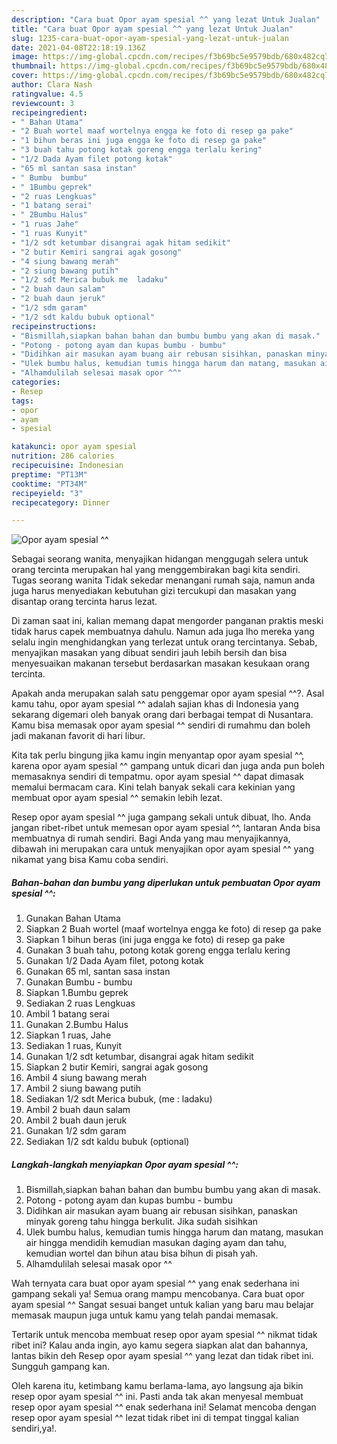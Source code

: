 ```yaml
---
description: "Cara buat Opor ayam spesial ^^ yang lezat Untuk Jualan"
title: "Cara buat Opor ayam spesial ^^ yang lezat Untuk Jualan"
slug: 1235-cara-buat-opor-ayam-spesial-yang-lezat-untuk-jualan
date: 2021-04-08T22:18:19.136Z
image: https://img-global.cpcdn.com/recipes/f3b69bc5e9579bdb/680x482cq70/opor-ayam-spesial-foto-resep-utama.jpg
thumbnail: https://img-global.cpcdn.com/recipes/f3b69bc5e9579bdb/680x482cq70/opor-ayam-spesial-foto-resep-utama.jpg
cover: https://img-global.cpcdn.com/recipes/f3b69bc5e9579bdb/680x482cq70/opor-ayam-spesial-foto-resep-utama.jpg
author: Clara Nash
ratingvalue: 4.5
reviewcount: 3
recipeingredient:
- " Bahan Utama"
- "2 Buah wortel maaf wortelnya engga ke foto di resep ga pake"
- "1 bihun beras ini juga engga ke foto di resep ga pake"
- "3 buah tahu potong kotak goreng engga terlalu kering"
- "1/2 Dada Ayam filet potong kotak"
- "65 ml santan sasa instan"
- " Bumbu  bumbu"
- " 1Bumbu geprek"
- "2 ruas Lengkuas"
- "1 batang serai"
- " 2Bumbu Halus"
- "1 ruas Jahe"
- "1 ruas Kunyit"
- "1/2 sdt ketumbar disangrai agak hitam sedikit"
- "2 butir Kemiri sangrai agak gosong"
- "4 siung bawang merah"
- "2 siung bawang putih"
- "1/2 sdt Merica bubuk me  ladaku"
- "2 buah daun salam"
- "2 buah daun jeruk"
- "1/2 sdm garam"
- "1/2 sdt kaldu bubuk optional"
recipeinstructions:
- "Bismillah,siapkan bahan bahan dan bumbu bumbu yang akan di masak."
- "Potong - potong ayam dan kupas bumbu - bumbu"
- "Didihkan air masukan ayam buang air rebusan sisihkan, panaskan minyak goreng tahu hingga berkulit. Jika sudah sisihkan"
- "Ulek bumbu halus, kemudian tumis hingga harum dan matang, masukan air hingga mendidih kemudian masukan daging ayam dan tahu, kemudian wortel dan bihun atau bisa bihun di pisah yah."
- "Alhamdulilah selesai masak opor ^^"
categories:
- Resep
tags:
- opor
- ayam
- spesial

katakunci: opor ayam spesial 
nutrition: 286 calories
recipecuisine: Indonesian
preptime: "PT13M"
cooktime: "PT34M"
recipeyield: "3"
recipecategory: Dinner

---
```



![Opor ayam spesial ^^](https://img-global.cpcdn.com/recipes/f3b69bc5e9579bdb/680x482cq70/opor-ayam-spesial-foto-resep-utama.jpg)

Sebagai seorang wanita, menyajikan hidangan menggugah selera untuk orang tercinta merupakan hal yang menggembirakan bagi kita sendiri. Tugas seorang  wanita Tidak sekedar menangani rumah saja, namun anda juga harus menyediakan kebutuhan gizi tercukupi dan masakan yang disantap orang tercinta harus lezat.

Di zaman  saat ini, kalian memang dapat mengorder panganan praktis meski tidak harus capek membuatnya dahulu. Namun ada juga lho mereka yang selalu ingin menghidangkan yang terlezat untuk orang tercintanya. Sebab, menyajikan masakan yang dibuat sendiri jauh lebih bersih dan bisa menyesuaikan makanan tersebut berdasarkan masakan kesukaan orang tercinta. 



Apakah anda merupakan salah satu penggemar opor ayam spesial ^^?. Asal kamu tahu, opor ayam spesial ^^ adalah sajian khas di Indonesia yang sekarang digemari oleh banyak orang dari berbagai tempat di Nusantara. Kamu bisa memasak opor ayam spesial ^^ sendiri di rumahmu dan boleh jadi makanan favorit di hari libur.

Kita tak perlu bingung jika kamu ingin menyantap opor ayam spesial ^^, karena opor ayam spesial ^^ gampang untuk dicari dan juga anda pun boleh memasaknya sendiri di tempatmu. opor ayam spesial ^^ dapat dimasak memalui bermacam cara. Kini telah banyak sekali cara kekinian yang membuat opor ayam spesial ^^ semakin lebih lezat.

Resep opor ayam spesial ^^ juga gampang sekali untuk dibuat, lho. Anda jangan ribet-ribet untuk memesan opor ayam spesial ^^, lantaran Anda bisa membuatnya di rumah sendiri. Bagi Anda yang mau menyajikannya, dibawah ini merupakan cara untuk menyajikan opor ayam spesial ^^ yang nikamat yang bisa Kamu coba sendiri.

<!--inarticleads1-->

##### Bahan-bahan dan bumbu yang diperlukan untuk pembuatan Opor ayam spesial ^^:

1. Gunakan  Bahan Utama
1. Siapkan 2 Buah wortel (maaf wortelnya engga ke foto) di resep ga pake
1. Siapkan 1 bihun beras (ini juga engga ke foto) di resep ga pake
1. Gunakan 3 buah tahu, potong kotak goreng engga terlalu kering
1. Gunakan 1/2 Dada Ayam filet, potong kotak
1. Gunakan 65 ml, santan sasa instan
1. Gunakan  Bumbu - bumbu
1. Siapkan  1.Bumbu geprek
1. Sediakan 2 ruas Lengkuas
1. Ambil 1 batang serai
1. Gunakan  2.Bumbu Halus
1. Siapkan 1 ruas, Jahe
1. Sediakan 1 ruas, Kunyit
1. Gunakan 1/2 sdt ketumbar, disangrai agak hitam sedikit
1. Siapkan 2 butir Kemiri, sangrai agak gosong
1. Ambil 4 siung bawang merah
1. Ambil 2 siung bawang putih
1. Sediakan 1/2 sdt Merica bubuk, (me : ladaku)
1. Ambil 2 buah daun salam
1. Ambil 2 buah daun jeruk
1. Gunakan 1/2 sdm garam
1. Sediakan 1/2 sdt kaldu bubuk (optional)




<!--inarticleads2-->

##### Langkah-langkah menyiapkan Opor ayam spesial ^^:

1. Bismillah,siapkan bahan bahan dan bumbu bumbu yang akan di masak.
1. Potong - potong ayam dan kupas bumbu - bumbu
1. Didihkan air masukan ayam buang air rebusan sisihkan, panaskan minyak goreng tahu hingga berkulit. Jika sudah sisihkan
1. Ulek bumbu halus, kemudian tumis hingga harum dan matang, masukan air hingga mendidih kemudian masukan daging ayam dan tahu, kemudian wortel dan bihun atau bisa bihun di pisah yah.
1. Alhamdulilah selesai masak opor ^^




Wah ternyata cara buat opor ayam spesial ^^ yang enak sederhana ini gampang sekali ya! Semua orang mampu mencobanya. Cara buat opor ayam spesial ^^ Sangat sesuai banget untuk kalian yang baru mau belajar memasak maupun juga untuk kamu yang telah pandai memasak.

Tertarik untuk mencoba membuat resep opor ayam spesial ^^ nikmat tidak ribet ini? Kalau anda ingin, ayo kamu segera siapkan alat dan bahannya, lantas bikin deh Resep opor ayam spesial ^^ yang lezat dan tidak ribet ini. Sungguh gampang kan. 

Oleh karena itu, ketimbang kamu berlama-lama, ayo langsung aja bikin resep opor ayam spesial ^^ ini. Pasti anda tak akan menyesal membuat resep opor ayam spesial ^^ enak sederhana ini! Selamat mencoba dengan resep opor ayam spesial ^^ lezat tidak ribet ini di tempat tinggal kalian sendiri,ya!.


